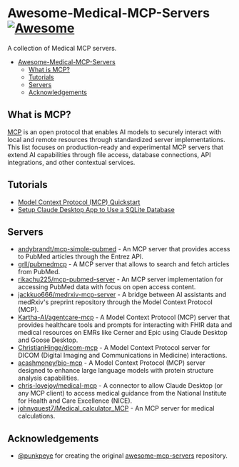 # Awesome-Medical-MCP-Servers [![Awesome](https://awesome.re/badge.svg)](https://awesome.re)
A collection of Medical MCP servers.

- [Awesome-Medical-MCP-Servers ](#awesome-medical-mcp-servers-)
  - [What is MCP?](#what-is-mcp)
  - [Tutorials](#tutorials)
  - [Servers](#servers)
  - [Acknowledgements](#acknowledgements)

## What is MCP?

[MCP](https://modelcontextprotocol.io/) is an open protocol that enables AI models to securely interact with local and remote resources through standardized server implementations. This list focuses on production-ready and experimental MCP servers that extend AI capabilities through file access, database connections, API integrations, and other contextual services.

## Tutorials

* [Model Context Protocol (MCP) Quickstart](https://glama.ai/blog/2024-11-25-model-context-protocol-quickstart)
* [Setup Claude Desktop App to Use a SQLite Database](https://youtu.be/wxCCzo9dGj0)

## Servers

- [andybrandt/mcp-simple-pubmed](https://github.com/andybrandt/mcp-simple-pubmed) - An MCP server that provides access to PubMed articles through the Entrez API.
- [grll/pubmedmcp](https://github.com/grll/pubmedmcp) - A MCP server that allows to search and fetch articles from PubMed.
- [rikachu225/mcp-pubmed-server](https://github.com/rikachu225/mcp-pubmed-server) - An MCP server implementation for accessing PubMed data with focus on open access content.
- [jackkuo666/medrxiv-mcp-server](https://github.com/jackkuo666/medrxiv-mcp-server) - A bridge between AI assistants and medRxiv's preprint repository through the Model Context Protocol (MCP).
- [Kartha-AI/agentcare-mcp](https://github.com/Kartha-AI/agentcare-mcp) - A Model Context Protocol (MCP) server that provides healthcare tools and prompts for interacting with FHIR data and medical resources on EMRs like Cerner and Epic using Claude Desktop and Goose Desktop.
- [ChristianHinge/dicom-mcp](https://github.com/ChristianHinge/dicom-mcp) - A Model Context Protocol server for DICOM (Digital Imaging and Communications in Medicine) interactions.
- [acashmoney/bio-mcp](https://github.com/acashmoney/bio-mcp) - A Model Context Protocol (MCP) server designed to enhance large language models with protein structure analysis capabilities.
- [chris-lovejoy/medical-mcp](https://github.com/chris-lovejoy/medical-mcp) - A connector to allow Claude Desktop (or any MCP client) to access medical guidance from the National Institute for Health and Care Excellence (NICE).
- [johnyquest7/Medical_calculator_MCP](https://github.com/johnyquest7/Medical_calculator_MCP) - An MCP server for medical calculations.


## Acknowledgements

- [@punkpeye](https://github.com/punkpeye) for creating the original [awesome-mcp-servers](https://github.com/punkpeye/awesome-mcp-servers) repository.


